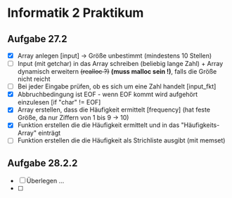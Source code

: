 
# Informatik 2 Praktikum

## Aufgabe 27.2

- [x] Array anlegen [input] -> Größe unbestimmt (mindestens 10 Stellen) 
- [ ] Input (mit getchar) in das Array schreiben (beliebig lange Zahl) + Array dynamisch erweitern ~~(realloc ?)~~ __(muss malloc sein !)__, falls die Größe nicht reicht
- [ ] Bei jeder Eingabe prüfen, ob es sich um eine Zahl handelt [input_fkt]
- [x] Abbruchbedingung ist EOF - wenn EOF kommt wird aufgehört einzulesen [if "char" != EOF]
- [x] Array erstellen, dass die Häufigkeit ermittelt [frequency] (hat feste Größe, da nur Ziffern von 1 bis 9 -> 10)
- [x] Funktion erstellen die die Häufigkeit ermittelt und in das "Häufigkeits-Array" einträgt
- [ ] Funktion erstellen die die Häufigkeit als Strichliste ausgibt (mit memset)

## Aufgabe 28.2.2

- [ ] Überlegen ...
- [ ]
